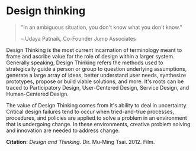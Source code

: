 # Design thinking

>"In an ambiguous situation, you don't know what you don't know."
>
>– Udaya Patnaik, Co-Founder Jump Associates

Design Thinking is the most current incarnation of terminology meant to frame and ascribe value for the role of design within a larger system. Generally speaking, Design Thinking refers the methods used to strategically guide a person or group to question underlying assumptions, generate a large array of ideas, better understand user needs, synthesize prototypes, propose or build viable solutions, and more. It's roots can be traced to Participatory Design, User-Centered Design, Service Design, and Human-Centered Design.

The value of Design Thinking comes from it's ability to deal in uncertainty. Critical design failures tend to occur when tried-and-true processes, procedures, and policies are applied to solve a problem in an environment that is undergoing change. In these environments, creative problem solving and innovation are needed to address change.

**Citation:**
*Design and Thinking*. Dir. Mu-Ming Tsai. 2012. Film.